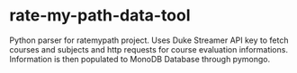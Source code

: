 # rate-my-path-data-tool

Python parser for ratemypath project. Uses Duke Streamer API key to fetch courses and subjects and http requests for course evaluation informations. Information is then populated to MonoDB Database through pymongo. 
